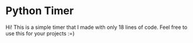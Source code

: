 # Python Timer

Hi!
This is a simple timer that I made with only 18 lines of code. Feel free to use this for your projects :=)
